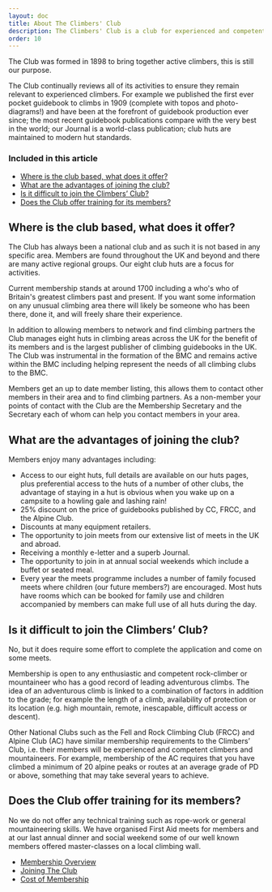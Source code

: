 ```yaml
---
layout: doc
title: About The Climbers' Club
description: The Climbers' Club is a club for experienced and competent climbers and mountaineers. We strongly support the traditional British approach to climbing which is often now simply called "Trad".
order: 10
---
```


The Club was formed in 1898 to bring together active climbers, this is still our purpose.

The Club continually reviews all of its activities to ensure they remain relevant to experienced climbers. For example we published the first ever pocket guidebook to climbs in 1909 (complete with topos and photo-diagrams!) and have been at the forefront of guidebook production ever since; the most recent guidebook publications compare with the very best in the world; our Journal is a world-class publication; club huts are maintained to modern hut standards.

### Included in this article

- [Where is the club based, what does it offer?](#where-is-the-club-based-what-does-it-offer)
- [What are the advantages of joining the club?](#what-are-the-advantages-of-joining-the-club)
- [Is it difficult to join the Climbers’ Club?](#is-it-difficult-to-join-the-climbers-club)
- [Does the Club offer training for its members?](#does-the-club-offer-training-for-its-members)

## Where is the club based, what does it offer?

The Club has always been a national club and as such it is not based in any specific area. Members are found throughout the UK and beyond and there are many active regional groups. Our eight club huts are a focus for activities.

Current membership stands at around 1700 including a who's who of Britain's greatest climbers past and present. If you want some information on any unusual climbing area there will likely be someone who has been there, done it, and will freely share their experience.

In addition to allowing members to network and find climbing partners the Club manages eight huts in climbing areas across the UK for the benefit of its members and is the largest publisher of climbing guidebooks in the UK. The Club was instrumental in the formation of the BMC and remains active within the BMC including helping represent the needs of all climbing clubs to the BMC.

Members get an up to date member listing, this allows them to contact other members in their area and to find climbing partners. As a non-member your points of contact with the Club are the Membership Secretary and the Secretary each of whom can help you contact members in your area.

## What are the advantages of joining the club?

Members enjoy many advantages including:

- Access to our eight huts, full details are available on our huts pages, plus preferential access to the huts of a number of other clubs, the advantage of staying in a hut is obvious when you wake up on a campsite to a howling gale and lashing rain!
- 25% discount on the price of guidebooks published by CC, FRCC, and the Alpine Club.
- Discounts at many equipment retailers.
- The opportunity to join meets from our extensive list of meets in the UK and abroad.
- Receiving a monthly e-letter and a superb Journal.
- The opportunity to join in at annual social weekends which include a buffet or seated meal.
- Every year the meets programme includes a number of family focused meets where children (our future members?) are encouraged. Most huts have rooms which can be booked for family use and children accompanied by members can make full use of all huts during the day.

## Is it difficult to join the Climbers’ Club?

No, but it does require some effort to complete the application and come on some meets.

Membership is open to any enthusiastic and competent rock-climber or mountaineer who has a good record of leading adventurous climbs. The idea of an adventurous climb is linked to a combination of factors in addition to the grade; for example the length of a climb, availability of protection or its location (e.g. high mountain, remote, inescapable, difficult access or descent).

Other National Clubs such as the Fell and Rock Climbing Club (FRCC) and Alpine Club (AC) have similar membership requirements to the Climbers’ Club, i.e. their members will be experienced and competent climbers and mountaineers. For example, membership of the AC requires that you have climbed a minimum of 20 alpine peaks or routes at an average grade of PD or above, something that may take several years to achieve.

## Does the Club offer training for its members?

No we do not offer any technical training such as rope-work or general mountaineering skills. We have organised First Aid meets for members and at our last annual dinner and social weekend some of our well known members offered master-classes on a local climbing wall.

- [Membership Overview](/docs/membership/membership-overview)
- [Joining The Club](/docs/membership/joining-the-club)
- [Cost of Membership](/docs/membership/cost-of-membership)
